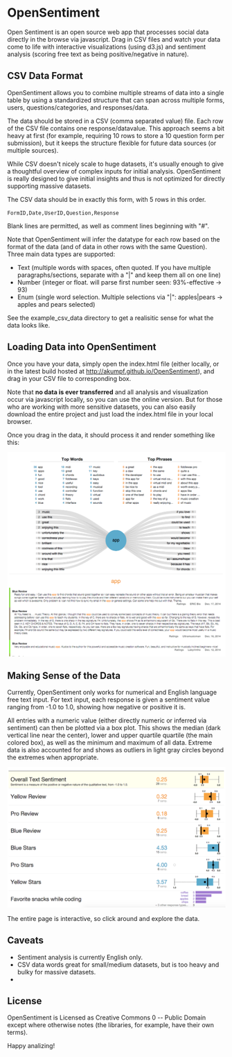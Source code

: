 OpenSentiment
=============

Open Sentiment is an open source web app that processes social data directly in the browse via javascript. Drag in CSV files and watch your data come to life with interactive visualizations (using d3.js) and sentiment analysis (scoring free text as being positive/negative in nature).

## CSV Data Format

OpenSentiment allows you to combine multiple streams of data into a single table by using a standardized structure that can span across multiple forms, users, questions/categories, and responses/data. 

The data should be stored in a CSV (comma separated value) file. Each row of the CSV file contains one response/datavalue. This approach seems a bit heavy at first (for example, requiring 10 rows to store a 10 question form per submission), but it keeps the structure flexible for future data sources (or multiple sources).

While CSV doesn't nicely scale to huge datasets, it's usually enough to give a thoughtful overview of complex inputs for initial analysis. OpenSentiment is really designed to give initial insights and thus is not optimized for directly supporting massive datasets.

The CSV data should be in exactly this form, with 5 rows in this order.

```
FormID,Date,UserID,Question,Response
```

Blank lines are permitted, as well as comment lines beginning with "#".

Note that OpenSentiment will infer the datatype for each row based on the format of the data (and of data in other rows with the same Question). Three main data types are supported:

* Text   (multiple words with spaces, often quoted. If you have multiple paragraphs/sections, separate with a "|" and keep them all on one line)
* Number (integer or float. will parse first number seen: 93%-effective -> 93)
* Enum   (single word selection. Multiple selections via "|": apples|pears -> apples and pears selected)

See the example_csv_data directory to get a realisitic sense for what the data looks like.

## Loading Data into OpenSentiment

Once you have your data, simply open the index.html file (either locally, or in the latest build hosted at http://akumpf.github.io/OpenSentiment), and drag in your CSV file to corresponding box.

Note that **no data is ever transferred** and all analysis and visualization occur via javascript locally, so you can use the online version. But for those who are working with more sensitive datasets, you can also easily download the entire project and just load the index.html file in your local browser.

Once you drag in the data, it should process it and render something like this:

![OpenSentiment Screenshot](/screenshot.png?raw=true "Open Sentiment Screenshot")

## Making Sense of the Data

Currently, OpenSentiment only works for numerical and English language free text input. For text input, each response is given a sentiment value ranging from -1.0 to 1.0, showing how negative or positive it is. 

All entries with a numeric value (either directly numeric or inferred via sentiment) can then be plotted via a box plot. This shows the median (dark vertical line near the center), lower and upper quartile quartile (the main colored box), as well as the minimum and maximum of all data. Extreme data is also accounted for and shows as outliers in light gray circles beyond the extremes when appropriate.

![OpenSentiment BoxPlot data view](/screenshot2.png?raw=true "Open Sentiment BoxPlot data view")

The entire page is interactive, so click around and explore the data.

## Caveats

* Sentiment analysis is currently English only.
* CSV data words great for small/medium datasets, but is too heavy and bulky for massive datasets.
* 

## License

OpenSentiment is Licensed as Creative Commons 0 -- Public Domain except where otherwise notes (the libraries, for example, have their own terms). 

Happy analizing!


